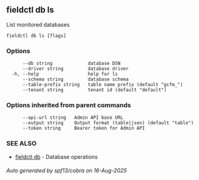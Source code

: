## fieldctl db ls

List monitored databases

```
fieldctl db ls [flags]
```

### Options

```
      --db string             database DSN
      --driver string         database driver
  -h, --help                  help for ls
      --schema string         database schema
      --table-prefix string   table name prefix (default "gcfm_")
      --tenant string         tenant id (default "default")
```

### Options inherited from parent commands

```
      --api-url string   Admin API base URL
      --output string    Output format (table|json) (default "table")
      --token string     Bearer token for Admin API
```

### SEE ALSO

* [fieldctl db](fieldctl_db.md)	 - Database operations

###### Auto generated by spf13/cobra on 16-Aug-2025
